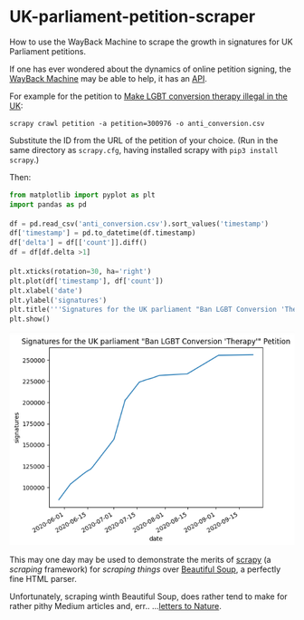 # UK-parliament-petition-scraper
How to use the WayBack Machine to scrape the growth in signatures for UK Parliament petitions.

If one has ever wondered about the dynamics of online petition signing, the
[WayBack Machine](https://archive.org/web/) may be able to help, it has an
[API](https://github.com/internetarchive/wayback/tree/master/wayback-cdx-server).

For example for the petition to
[Make LGBT conversion therapy illegal in the UK](https://petition.parliament.uk/petitions/300976):

```
scrapy crawl petition -a petition=300976 -o anti_conversion.csv
```

Substitute the ID from the URL of the petition of your choice.
(Run in the same directory as `scrapy.cfg`, having installed scrapy with `pip3 install scrapy`.)

Then:

```python
from matplotlib import pyplot as plt
import pandas as pd

df = pd.read_csv('anti_conversion.csv').sort_values('timestamp')
df['timestamp'] = pd.to_datetime(df.timestamp)
df['delta'] = df[['count']].diff()
df = df[df.delta >1]

plt.xticks(rotation=30, ha='right')
plt.plot(df['timestamp'], df['count'])
plt.xlabel('date')
plt.ylabel('signatures')
plt.title('''Signatures for the UK parliament "Ban LGBT Conversion 'Therapy'" Petition''')
plt.show()
```

![Signatures for the UK parliament "Ban LGBT Conversion 'Therapy'" Petition](https://github.com/augeas/UK-parliament-petition-scraper/blob/master/anti_conversion.png)

This may one day may be used to demonstrate the merits of [scrapy](https://scrapy.org/) (a *scraping*
framework) for *scraping things* over
[Beautiful Soup](https://www.crummy.com/software/BeautifulSoup/bs4/doc/), a perfectly fine HTML
parser.

Unfortunately, scraping winth Beautiful Soup, does rather tend to make for rather pithy Medium articles
and, err.. ...[letters to Nature](https://www.nature.com/articles/d41586-020-02558-0).




